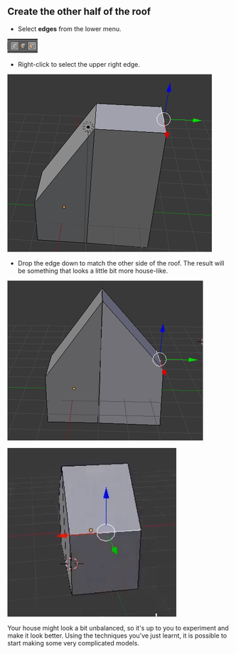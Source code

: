 ## Create the other half of the roof

+ Select **edges** from the lower menu.

![Edge tool](images/blender-edge-tool.png)

+ Right-click to select the upper right edge.

![Select the edge](images/blender-select-right-edge-2.png)

+ Drop the edge down to match the other side of the roof. The result will be something that looks a little bit more house-like.

![House](images/blender-house.png)

![House side](images/blender-house-side.png)

Your house might look a bit unbalanced, so it's up to you to experiment and make it look better. Using the techniques you've just learnt, it is possible to start making some very complicated models.
